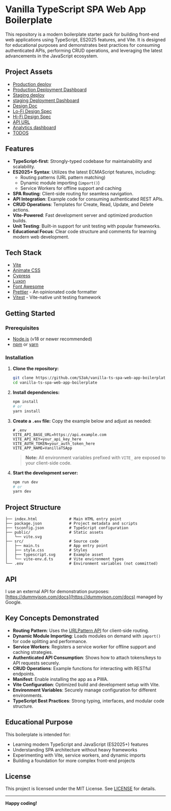 # Vanilla TypeScript SPA Web App Boilerplate

This repository is a modern boilerplate starter pack for building front-end web applications using TypeScript, ES2025 features, and Vite. It is designed for educational purposes and demonstrates best practices for consuming authenticated APIs, performing CRUD operations, and leveraging the latest advancements in the JavaScript ecosystem.

## Project Assets

- [Production deploy]()
- [Production Deployment Dashboard](https://app.netlify.com/projects/vanilla-ts-spa-boilerplate/deploys)
- [Staging deploy]()
- [staging Deployment Dashboard]()
- [Design Doc]()
- [Lo-Fi Design Spec]()
- [Hi-Fi Design Spec]()
- [API URL](https://docs.noroff.dev/docs/v2/social/posts)
- [Analytics dashboard]()
- [TODOS]()

## Features

- **TypeScript-first**: Strongly-typed codebase for maintainability and scalability.
- **ES2025+ Syntax**: Utilizes the latest ECMAScript features, including:
  - Routing patterns (URL pattern matching)
  - Dynamic module importing (`import()`)
  - Service Workers for offline support and caching
- **SPA Routing**: Client-side routing for seamless navigation.
- **API Integration**: Example code for consuming authenticated REST APIs.
- **CRUD Operations**: Templates for Create, Read, Update, and Delete actions.
- **Vite-Powered**: Fast development server and optimized production builds.
- **Unit Testing**: Built-in support for unit testing with popular frameworks.
- **Educational Focus**: Clear code structure and comments for learning modern web development.

## Tech Stack

- [Vite](https://nextjs.org/)
- [Animate CSS](https://animate.style/)
- [Cypress](https://www.cypress.io/)
- [Luxon](https://moment.github.io/luxon/#/)
- [Font Awesome](https://fontawesome.com/search?ic=free)
- [Prettier](https://prettier.io/) - An opinionated code formatter
- [Vitest](https://vitest.dev/) - Vite-native unit testing framework

## Getting Started

### Prerequisites

- [Node.js](https://nodejs.org/) (v18 or newer recommended)
- [npm](https://www.npmjs.com/) or [yarn](https://yarnpkg.com/)

### Installation

1. **Clone the repository:**

   ```sh
   git clone https://github.com/S3ak/vanilla-ts-spa-web-app-boilerplate.git
   cd vanilla-ts-spa-web-app-boilerplate
   ```

2. **Install dependencies:**

   ```sh
   npm install
   # or
   yarn install
   ```

3. **Create a `.env` file:**
   Copy the example below and adjust as needed:

   ```env
   # .env
   VITE_API_BASE_URL=https://api.example.com
   VITE_API_KEY=your_api_key_here
   VITE_AUTH_TOKEN=your_auth_token_here
   VITE_APP_NAME=VanillaTSApp
   ```

   > **Note:** All environment variables prefixed with `VITE_` are exposed to your client-side code.

4. **Start the development server:**

   ```sh
   npm run dev
   # or
   yarn dev
   ```

## Project Structure

```
├── index.html              # Main HTML entry point
├── package.json            # Project metadata and scripts
├── tsconfig.json           # TypeScript configuration
├── public/                 # Static assets
│   └── vite.svg
├── src/                    # Source code
│   ├── main.ts             # App entry point
│   ├── style.css           # Styles
│   ├── typescript.svg      # Example asset
│   └── vite-env.d.ts       # Vite environment types
└── .env                    # Environment variables (not committed)
```

## API

I use an external API for demonstration purposes: [https://dummyjson.com/docs](https://dummyjson.com/docs) managed by Google.

## Key Concepts Demonstrated

- **Routing Pattern**: Uses the [URLPattern API](https://developer.mozilla.org/en-US/docs/Web/API/URLPattern) for client-side routing.
- **Dynamic Module Importing**: Loads modules on demand with `import()` for code splitting and performance.
- **Service Workers**: Registers a service worker for offline support and caching strategies.
- **Authenticated API Consumption**: Shows how to attach tokens/keys to API requests securely.
- **CRUD Operations**: Example functions for interacting with RESTful endpoints.
- **Manifest**: Enable installing the app as a PWA.
- **Vite Configuration**: Optimized build and development setup with Vite.
- **Environment Variables**: Securely manage configuration for different environments.
- **TypeScript Best Practices**: Strong typing, interfaces, and modular code structure.

## Educational Purpose

This boilerplate is intended for:

- Learning modern TypeScript and JavaScript (ES2025+) features
- Understanding SPA architecture without heavy frameworks
- Experimenting with Vite, service workers, and dynamic imports
- Building a foundation for more complex front-end projects

## License

This project is licensed under the MIT License. See [LICENSE](LICENSE) for details.

---

**Happy coding!**
